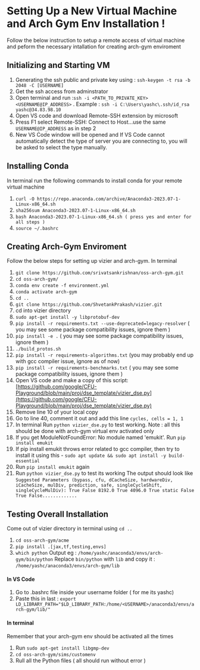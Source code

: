 # Setting Up a New Virtual Machine and Arch Gym Env Installation !

Follow the below instruction to setup a remote access of virtual machine and peform the necessary intallation for creating arch-gym enviroment


## Initializing and Starting VM
1. Generating the ssh public and private key using : `ssh-keygen -t rsa -b 2048 -C [USERNAME]`
2. Get the ssh access from adminstrator
3. Open terminal and run :`ssh -i <PATH_TO_PRIVATE_KEY> <USERNAME@IP_ADDRESS>` . Example : `ssh -i C:\Users\yashc\.ssh/id_rsa yashc@34.83.98.10`
4.  Open VS code and download Remote-SSH extension by microsoft
5.  Press F1 select Remote-SSH: Connect to Host...use the same `USERNAME@IP_ADDRESS` as in step 2
6. New VS Code window will be opened and If VS Code cannot automatically detect the type of server you are connecting to, you will be asked to select the type manually. 

## Installing Conda
In terminal run the following commands to install conda for your remote virtual machine
1. `curl -O https://repo.anaconda.com/archive/Anaconda3-2023.07-1-Linux-x86_64.sh`
2. `sha256sum Anaconda3-2023.07-1-Linux-x86_64.sh`
3. `bash Anaconda3-2023.07-1-Linux-x86_64.sh ( press yes and enter for all steps )`
4. `source ~/.bashrc`


## Creating Arch-Gym Enviroment
Follow the below steps for setting up vizier and arch-gym. In terminal 
1. `git clone https://github.com/srivatsankrishnan/oss-arch-gym.git`
2. `cd oss-arch-gym/`
3. `conda env create -f environment.yml`
4. `conda activate arch-gym`
5. `cd ..`
6. `git clone https://github.com/ShvetankPrakash/vizier.git`
7. cd into vizier directory
8. `sudo apt-get install -y libprotobuf-dev`
9. `pip install -r requirements.txt --use-deprecated=legacy-resolver` ( you may see some package compatibility issues, ignore them )
10. `pip install -e .` ( you may see some package compatibility issues, ignore them )
11. `./build_protos.sh`
12. `pip install -r requirements-algorithms.txt` (you may probably end up with gcc compiler issue, ignore as of now)
13. `pip install -r requirements-benchmarks.txt` ( you may see some package compatibility issues, ignore them )
14. Open VS code and make a copy of this script:  [https://github.com/google/CFU-Playground/blob/main/proj/dse_template/vizier_dse.py](https://github.com/google/CFU-Playground/blob/main/proj/dse_template/vizier_dse.py)
15. Remove line 10 of your local copy
16. Go to line 40, comment it out and add this line `cycles, cells = 1, 1`
17.  In terminal Run `python vizier_dse.py` to test working. Note : all this should be done with arch-gym virtual env activated only
18. If you get ModuleNotFoundError: No module named 'emukit'. Run `pip install emukit`
19. If pip install emukit throws error related to gcc compiler, then try to install it using this -  `sudo apt update && sudo apt install -y build-essential`
20. Run `pip install emukit` again 
21.  Run `python vizier_dse.py` to test its working
The output should look like 
`Suggested Parameters (bypass, cfu, dCacheSize, hardwareDiv, iCacheSize, mulDiv, prediction, safe, singleCycleShift, singleCycleMulDiv): True False 8192.0 True 4096.0 True static False True False.............`


## Testing Overall Installation

Come out of vizier directory in terminal using `cd ..`

1. `cd oss-arch-gym/acme`
2. `pip install .[jax,tf,testing,envs]`
3. `which python`
	Output eg : `/home/yashc/anaconda3/envs/arch-gym/bin/python`
	Replace `bin/python` with `lib` and copy it : `/home/yashc/anaconda3/envs/arch-gym/lib`
####  In VS Code
1. Go to .bashrc file inside your username folder ( for me its yashc)
2. Paste this in last : 	`export LD_LIBRARY_PATH="$LD_LIBRARY_PATH:/home/<USERNAME>/anaconda3/envs/arch-gym/lib/"`

#### In terminal
Remember that your arch-gym env should be activated all the times
1. Run  `sudo apt-get install libgmp-dev`
2. `cd oss-arch-gym/sims/customenv`
3. Rull all the Python files ( all should run without error )